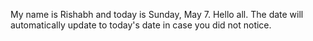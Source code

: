 My name is Rishabh and today is Sunday, May 7. Hello all. The date will automatically update to today's date in case you did not notice.
